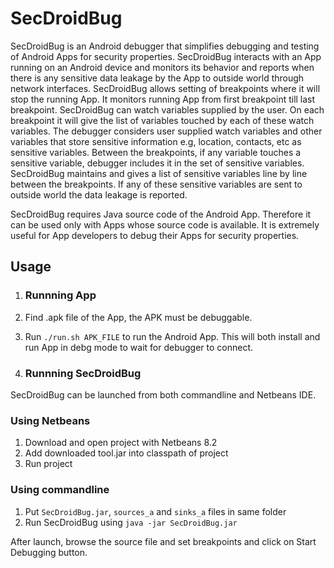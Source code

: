 # SecDroidBug
SecDroidBug is an Android debugger that simplifies debugging and testing of Android Apps for security properties. SecDroidBug interacts with an App running on an Android device and monitors its behavior and reports when there is any sensitive data leakage by the App to outside world through network interfaces. SecDroidBug allows setting of breakpoints where it will stop the running App. It monitors running App from first breakpoint till last breakpoint. SecDroidBug can watch variables supplied by the user. On each breakpoint it will give the list of variables touched by each of these watch variables. The debugger considers user supplied watch variables and other variables that store sensitive information e.g, location, contacts, etc as sensitive variables. Between the breakpoints, if any variable touches a sensitive variable, debugger includes it in the set of sensitive variables. SecDroidBug maintains and gives a list of sensitive variables line by line between the breakpoints. If any of these sensitive variables are sent to outside world the data leakage is reported.

SecDroidBug requires Java source code of the Android App. Therefore it can be used only with Apps whose source code is available. It is extremely useful for App developers to debug their Apps for security properties. 

## Usage

1. ### Runnning App 
  1. Find .apk file of the App, the APK must be debuggable.
  2. Run `./run.sh APK_FILE` to run the Android App. This will both install and run App in debg mode to wait for debugger to connect.

2. ### Runnning SecDroidBug

  SecDroidBug can be launched from both commandline and Netbeans IDE.

  ### Using Netbeans
  1. Download and open project with Netbeans 8.2
  2. Add downloaded tool.jar into classpath of project
  3. Run project

  ### Using commandline
  1. Put `SecDroidBug.jar`, `sources_a` and `sinks_a` files in same folder
  2. Run SecDroidBug using `java -jar SecDroidBug.jar`

After launch, browse the source file and set breakpoints and click on Start Debugging button.

